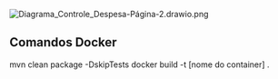 ![Diagrama_Controle_Despesa-Página-2.drawio.png](src%2Fmain%2Fresources%2Fimages%2FDiagrama_Controle_Despesa-P%C3%A1gina-2.drawio.png)



## Comandos Docker
mvn clean package -DskipTests
docker build -t [nome do container] .